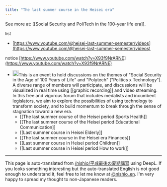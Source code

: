 ```yaml
---
title: "The last summer course in the Heisei era"
---
```


See more at: [[Social Security and PoliTech in the 100-year life era]].

list
- [https://www.youtube.com/@heisei-last-summer-semester/videos](https://www.youtube.com/@heisei-last-summer-semester/videos)

notice
[https://www.youtube.com/watch?v=X93f9NrARNE](https://www.youtube.com/watch?v=X93f9NrARNE)
- <img src='https://scrapbox.io/api/pages/nishio-en/o1 Pro/icon' alt='o1 Pro.icon' height="19.5"/>This is an event to hold discussions on the themes of "Social Security in the Age of 100 Years of Life" and "Polytech" ("Politics x Technology"). A diverse range of members will participate, and discussions will be visualized in real time using [[graphic recording]] and video streaming. In this free and vigorous forum that includes medalists and incumbent legislators, we aim to explore the possibilities of using technology to transform society, and to build momentum to break through the sense of stagnation toward a new era.
    - [[The last summer course of the Heisei period Sports Health]]
    - [[The last summer course of the Heisei period Educational Communication]]
    - [[Last summer course in Heisei Elderly]]
    - [[The last summer course in the Heisei era Finances]]
    - [[Last summer course in Heisei period Children]]
    - [[Last summer course in Heisei period How to work]]

---
This page is auto-translated from [/nishio/平成最後の夏期講習](https://scrapbox.io/nishio/平成最後の夏期講習) using DeepL. If you looks something interesting but the auto-translated English is not good enough to understand it, feel free to let me know at [@nishio_en](https://twitter.com/nishio_en). I'm very happy to spread my thought to non-Japanese readers.